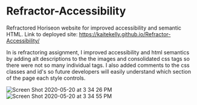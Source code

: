 # Refractor-Accessibility
Refractored Horiseon website for improved accessibility and semantic HTML.
Link to deployed site: https://kaitekelly.github.io/Refractor-Accessibility/


In is refractoring assignment, I improved accessibility and html semantics by adding alt descriptions to the the images and consolidated css tags so there were not so many individual tags. I also added comments to the css classes and id's so future developers will easily understand which section of the page each style controls.
 

![Screen Shot 2020-05-20 at 3 34 26 PM](https://user-images.githubusercontent.com/61023907/82504152-8e905780-9aaf-11ea-91ff-090021b3860a.png)
![Screen Shot 2020-05-20 at 3 34 55 PM](https://user-images.githubusercontent.com/61023907/82504173-964ffc00-9aaf-11ea-8e7e-e0c48140b1a5.png)
